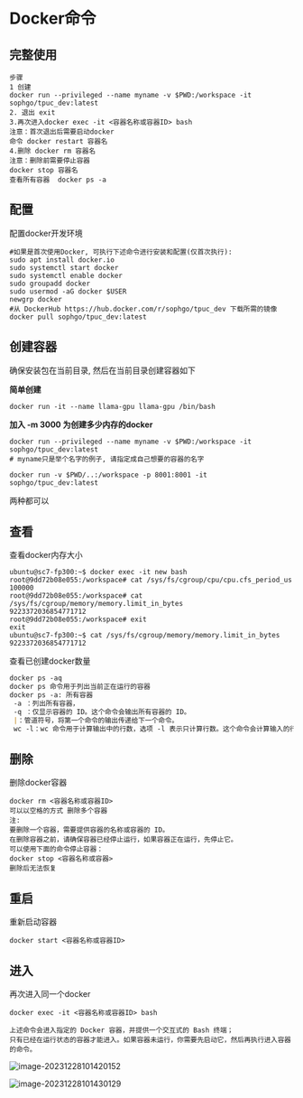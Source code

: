 # Docker命令

## 完整使用

```
步骤
1 创建 
docker run --privileged --name myname -v $PWD:/workspace -it sophgo/tpuc_dev:latest
2. 退出 exit
3.再次进入docker exec -it <容器名称或容器ID> bash
注意：首次退出后需要启动docker
命令 docker restart 容器名
4.删除 docker rm 容器名
注意：删除前需要停止容器
docker stop 容器名
查看所有容器  docker ps -a
```

## 配置

配置docker开发环境

```
#如果是首次使用Docker, 可执行下述命令进行安装和配置(仅首次执行):
sudo apt install docker.io
sudo systemctl start docker
sudo systemctl enable docker
sudo groupadd docker
sudo usermod -aG docker $USER
newgrp docker
#从 DockerHub https://hub.docker.com/r/sophgo/tpuc_dev 下载所需的镜像
docker pull sophgo/tpuc_dev:latest
```

## 创建容器

确保安装包在当前目录, 然后在当前目录创建容器如下

**简单创建**

```
docker run -it --name llama-gpu llama-gpu /bin/bash
```

**加入 -m   3000    为创建多少内存的docker**

```
docker run --privileged --name myname -v $PWD:/workspace -it sophgo/tpuc_dev:latest
# myname只是举个名字的例子, 请指定成自己想要的容器的名字
```

```
docker run -v $PWD/..:/workspace -p 8001:8001 -it sophgo/tpuc_dev:latest
```

两种都可以

## 查看

查看docker内存大小

```
ubuntu@sc7-fp300:~$ docker exec -it new bash
root@9dd72b08e055:/workspace# cat /sys/fs/cgroup/cpu/cpu.cfs_period_us
100000
root@9dd72b08e055:/workspace# cat /sys/fs/cgroup/memory/memory.limit_in_bytes
9223372036854771712
root@9dd72b08e055:/workspace# exit
exit
ubuntu@sc7-fp300:~$ cat /sys/fs/cgroup/memory/memory.limit_in_bytes
9223372036854771712
```

查看已创建docker数量

```markdown
docker ps -aq
docker ps 命令用于列出当前正在运行的容器
docker ps -a: 所有容器
 -a ：列出所有容器，
 -q ：仅显示容器的 ID。这个命令会输出所有容器的 ID。
 |：管道符号，将第一个命令的输出传递给下一个命令。
 wc -l：wc 命令用于计算输出中的行数，选项 -l 表示只计算行数。这个命令会计算输入的行数，并输出结果。
```

## 删除

删除docker容器

```
docker rm <容器名称或容器ID> 
可以以空格的方式 删除多个容器
注:
要删除一个容器，需要提供容器的名称或容器的 ID。
在删除容器之前，请确保容器已经停止运行，如果容器正在运行，先停止它。
可以使用下面的命令停止容器：
docker stop <容器名称或容器>
删除后无法恢复
```

## 重启

重新启动容器

```
docker start <容器名称或容器ID>
```

## 进入

再次进入同一个docker

```
docker exec -it <容器名称或容器ID> bash

上述命令会进入指定的 Docker 容器，并提供一个交互式的 Bash 终端；
只有已经在运行状态的容器才能进入。如果容器未运行，你需要先启动它，然后再执行进入容器的命令。
```



![image-20231228101420152](C:\Users\carbi\AppData\Roaming\Typora\typora-user-images\image-20231228101420152.png)

![image-20231228101430129](C:\Users\carbi\AppData\Roaming\Typora\typora-user-images\image-20231228101430129.png)
